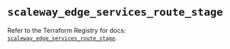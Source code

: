 # `scaleway_edge_services_route_stage`

Refer to the Terraform Registry for docs: [`scaleway_edge_services_route_stage`](https://registry.terraform.io/providers/scaleway/scaleway/2.53.0/docs/resources/edge_services_route_stage).
